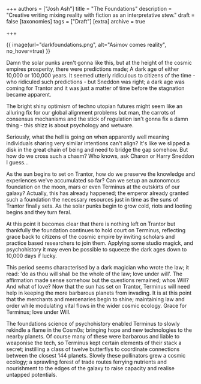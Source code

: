 +++
authors = ["Josh Ash"]
title = "The Foundations"
description = "Creative writing mixing reality with fiction as an interpretative stew."
draft = false
[taxonomies]
tags = ["Draft"]
[extra]
archive = true

+++

{{ image(url="darkfoundations.png", alt="Asimov comes reality", no_hover=true) }}


Damn the solar punks aren't gonna like this, but at the height of the cosmic empires prosperity, there were predictions made; A dark age of either 10,000 or 100,000 years. It seemed utterly ridiculous to citizens of the time - who ridiculed such predictions - but Sneddon was right; a dark age was coming for Trantor and it was just a matter of time before the stagnation became apparent.

The bright shiny optimism of techno utopian futures might seem like an alluring fix for our global alignment problems but man, the carrots of consensus mechanisms and the stick of regulation isn't gonna fix a damn thing - this shizz is about psychology and wetware. 

Seriously, what the hell is going on when apparently well meaning individuals sharing very similar intentions can't align? It's like we slipped a disk in the great chain of being and need to bridge the gap somehow. But how do we cross such a chasm? Who knows, ask Charon or Harry Sneddon I guess...

As the sun begins to set on Trantor, how do we preserve the knowledge and experiences we've accumulated so far? Can we setup an autonomous foundation on the moon, mars or even Terminus at the outskirts of our galaxy? Actually, this has already happened; the emperor already granted such a foundation the necessary resources just in time as the suns of Trantor finally sets. As the solar punks begin to grow cold, riots and looting begins and they turn feral. 

At this point it becomes clear that there is nothing left on Trantor but thankfully the foundation continues to hold court on Terminus, reflecting grace back to citizens of the cosmic empire by inviting scholars and practice based researchers to join them. Applying some studio magick, and psychohistory it may even be possible to squeeze the dark ages down to 10,000 days if lucky.

This period seems characterised by a dark magician who wrote the law; it read: 'do as thou will shall be the whole of the law; love under will'. The affirmation made sense somehow but the questions remained; whos Will? And what of love? Now that the sun has set on Trantor, Terminus will need help in keeping the more barbarous planets from invading. It is at this point that the merchants and mercenaries begin to shine; maintaining law and order while modulating vital flows in the wider cosmic ecology. Grace for Terminus; love under Will.

The foundations science of psychohistory enabled Terminus to slowly rekindle a flame in the Cosm0s; bringing hope and new technologies to the nearby planets. Of course many of these were barbarous and liable to weaponise the tech, so Terminus kept certain elements of their stack a secret; instilling a class of twelve butterflys to coordinate connections between the closest 144 planets. Slowly these pollinators grew a cosmic ecology; a sprawling forest of trade routes ferrying nutrients and nourishment to the edges of the galaxy to raise capacity and realise untapped potentials.